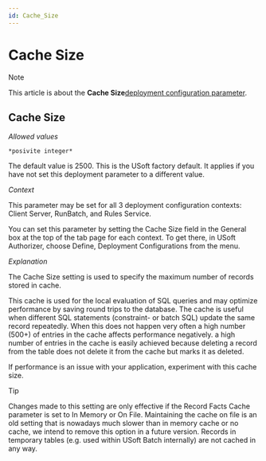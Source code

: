 ```yaml
---
id: Cache_Size
---
```


# Cache Size



> [!NOTE]
> This article is about the **Cache Size**[deployment configuration parameter](/docs/Authorisation_and_access/Deployment_configurations/Deployment_configuration_parameters.md).

## **Cache Size**

*Allowed values*

```
*posivite integer*
```

The default value is 2500. This is the USoft factory default. It applies if you have not set this deployment parameter to a different value.

*Context*

This parameter may be set for all 3 deployment configuration contexts: Client Server, RunBatch, and Rules Service.

You can set this parameter by setting the Cache Size field in the General box at the top of the tab page for each context. To get there, in USoft Authorizer, choose Define, Deployment Configurations from the menu.

*Explanation*

The Cache Size setting is used to specify the maximum number of records stored in cache.

This cache is used for the local evaluation of SQL queries and may optimize performance by saving round trips to the database. The cache is useful when different SQL statements (constraint- or batch SQL) update the same record repeatedly. When this does not happen very often a high number (500+) of entries in the cache affects performance negatively. a high number of entries in the cache is easily achieved because deleting a record from the table does not delete it from the cache but marks it as deleted.

If performance is an issue with your application, experiment with this cache size.

> [!TIP]
> Changes made to this setting are only effective if the Record Facts Cache parameter is set to In Memory or On File.
> Maintaining the cache on file is an old setting that is nowadays much slower than in memory cache or no cache, we intend to remove this option in a future version. Records in temporary tables (e.g. used within USoft Batch internally) are not cached in any way.